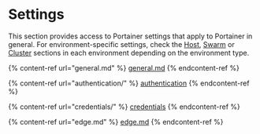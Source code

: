 # Settings

This section provides access to Portainer settings that apply to Portainer in general. For environment-specific settings, check the [Host](../../using-portainer/docker/host/), [Swarm](../../using-portainer/docker/swarm/) or [Cluster](../../using-portainer/kubernetes/cluster/) sections in each environment depending on the environment type.

{% content-ref url="general.md" %}
[general.md](general.md)
{% endcontent-ref %}

{% content-ref url="authentication/" %}
[authentication](authentication/)
{% endcontent-ref %}

{% content-ref url="credentials/" %}
[credentials](credentials/)
{% endcontent-ref %}

{% content-ref url="edge.md" %}
[edge.md](edge.md)
{% endcontent-ref %}
